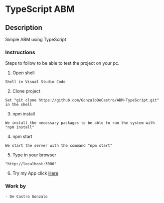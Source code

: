 # TypeScript ABM

## Description

Simple ABM using TypeScript

### Instructions

Steps to follow to be able to test the project on your pc.

1. Open shell

```
Shell in Visual Studio Code
```

2. Clone project

```
Set "git clone https://github.com/GonzaloDeCastro/ABM-TypeScript.git" in the shell
```

3. npm install

```
We install the necessary packages to be able to run the system with "npm install"
```

4. npm start

```
We start the server with the command "npm start"
```

5. Type in your browser

```
"http://localhost:3000"

```

6. Try my App click [Here](https://https://gonzalodecastro.github.io/ABM-TypeScript)

### Work by

```
- De Castro Gonzalo
```
